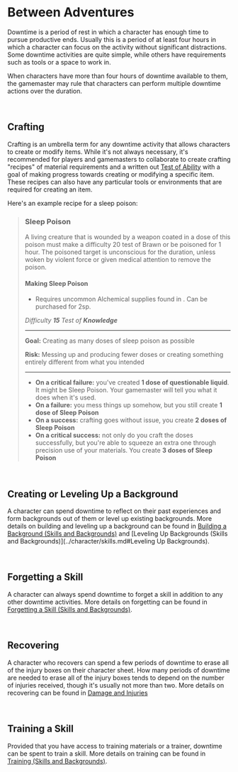 # Between Adventures

Downtime is a period of rest in which a character has enough time to pursue productive ends. Usually this is a period of at least four hours in which a character can focus on the activity without significant distractions. Some downtime activities are quite simple, while others have requirements such as tools or a space to work in.

When characters have more than four hours of downtime available to them, the gamemaster may rule that characters can perform multiple downtime actions over the duration.

<br/>

## Crafting

Crafting is an umbrella term for any downtime activity that allows characters to create or modify items. While it's not always necessary, it's recommended for players and gamemasters to collaborate to create crafting "recipes" of material requirements and a written out [Test of Ability](tests.md) with a goal of making progress towards creating or modifying a specific item. These recipes can also have any particular tools or environments that are required for creating an item.

Here's an example recipe for a sleep poison:

>  ### Sleep Poison
>
>   A living creature that is wounded by a weapon coated in a dose of this poison must make a difficulty 20 test of Brawn or be poisoned for 1 hour. The poisoned target is unconscious for the duration, unless woken by violent force or given medical attention to remove the poison.
>   
>   
>
>  #### Making Sleep Poison
>
>  * Requires uncommon Alchemical supplies found in <biome>. Can be purchased for 2sp.
>
>  _Difficulty **15** Test of **Knowledge**_
>
>  ****
>
>  **Goal:** Creating as many doses of sleep poison as possible
>
>  **Risk:** Messing up and producing fewer doses or creating something entirely different from what you intended
>
>  ****
>
>  * **On a critical failure:** you've created **1 dose of questionable liquid**. It might be Sleep Poison. Your gamemaster will tell you what it does when it's used.
>* **On a failure:** you mess things up somehow, but you still create **1 dose of Sleep Poison**
>  * **On a success:** crafting goes without issue, you create **2 doses of Sleep Poison**
>* **On a critical success:** not only do you craft the doses successfully, but you're able to squeeze an extra one through precision use of your materials. You create **3 doses of Sleep Poison**

<br/>

## Creating or Leveling Up a Background

A character can spend downtime to reflect on their past experiences and form backgrounds out of them or level up existing backgrounds. More details on building and leveling up a background can be found in [Building a Background (Skills and Backgrounds)](../character/skills.md#building-a-background) and [Leveling Up Backgrounds (Skills and Backgrounds)](../character/skills.md#Leveling Up Backgrounds).

<br/>

## Forgetting a Skill

A character can always spend downtime to forget a skill in addition to any other downtime activities. More details on forgetting can be found in [Forgetting a Skill (Skills and Backgrounds)](../character/skills.md#forgetting-a-skill).

<br/>

## Recovering

A character who recovers can spend a few periods of downtime to erase all of the injury boxes on their character sheet. How many periods of downtime are needed to erase all of the injury boxes tends to depend on the number of injuries received, though it's usually not more than two. More details on recovering can be found in [Damage and Injuries](damage_and_injuries.md)

<br/>

## Training a Skill

Provided that you have access to training materials or a trainer, downtime can be spent to train a skill. More details on training can be found in [Training (Skills and Backgrounds)](../character/skills.md#training).

<br/>
